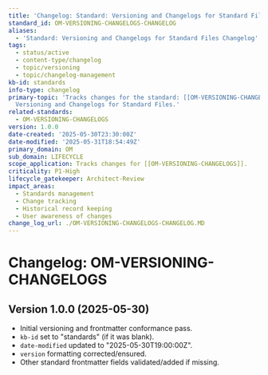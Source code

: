 ```yaml
---
title: 'Changelog: Standard: Versioning and Changelogs for Standard Files'
standard_id: OM-VERSIONING-CHANGELOGS-CHANGELOG
aliases:
  - 'Standard: Versioning and Changelogs for Standard Files Changelog'
tags:
  - status/active
  - content-type/changelog
  - topic/versioning
  - topic/changelog-management
kb-id: standards
info-type: changelog
primary-topic: 'Tracks changes for the standard: [[OM-VERSIONING-CHANGELOGS]] - Standard:
  Versioning and Changelogs for Standard Files.'
related-standards:
  - OM-VERSIONING-CHANGELOGS
version: 1.0.0
date-created: '2025-05-30T23:30:00Z'
date-modified: '2025-05-31T18:54:49Z'
primary_domain: OM
sub_domain: LIFECYCLE
scope_application: Tracks changes for [[OM-VERSIONING-CHANGELOGS]].
criticality: P1-High
lifecycle_gatekeeper: Architect-Review
impact_areas:
  - Standards management
  - Change tracking
  - Historical record keeping
  - User awareness of changes
change_log_url: ./OM-VERSIONING-CHANGELOGS-CHANGELOG.MD
---
```


# Changelog: OM-VERSIONING-CHANGELOGS

## Version 1.0.0 (2025-05-30)
- Initial versioning and frontmatter conformance pass.
- `kb-id` set to "standards" (if it was blank).
- `date-modified` updated to "2025-05-30T19:00:00Z".
- `version` formatting corrected/ensured.
- Other standard frontmatter fields validated/added if missing.

